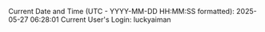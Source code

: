 Current Date and Time (UTC - YYYY-MM-DD HH:MM:SS formatted): 2025-05-27 06:28:01
Current User's Login: luckyaiman
